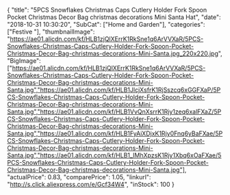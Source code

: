 {
	"title": "5PCS Snowflakes  Christmas Caps Cutlery Holder Fork Spoon Pocket Christmas Decor Bag christmas decorations Mini Santa Hat",
	"date": "2018-10-31 10:30:20",
	"SubCat": ["Home and Garden"],
	"categories": ["Festive "],
	"thumbnailImage": "https://ae01.alicdn.com/kf/HLB1zjQlXErrK1RkSne1q6ArVVXaR/5PCS-Snowflakes-Christmas-Caps-Cutlery-Holder-Fork-Spoon-Pocket-Christmas-Decor-Bag-christmas-decorations-Mini-Santa.jpg_220x220.jpg",
	"BigImage": ["https://ae01.alicdn.com/kf/HLB1zjQlXErrK1RkSne1q6ArVVXaR/5PCS-Snowflakes-Christmas-Caps-Cutlery-Holder-Fork-Spoon-Pocket-Christmas-Decor-Bag-christmas-decorations-Mini-Santa.jpg","https://ae01.alicdn.com/kf/HLB1JlcjXsfrK1RjSszcq6xGGFXaP/5PCS-Snowflakes-Christmas-Caps-Cutlery-Holder-Fork-Spoon-Pocket-Christmas-Decor-Bag-christmas-decorations-Mini-Santa.jpg","https://ae01.alicdn.com/kf/HLB1VvQnXsrrK1Rjy1zeq6xalFXaZ/5PCS-Snowflakes-Christmas-Caps-Cutlery-Holder-Fork-Spoon-Pocket-Christmas-Decor-Bag-christmas-decorations-Mini-Santa.jpg","https://ae01.alicdn.com/kf/HLB1FyAiXDjxK1Rjy0Fnq6yBaFXae/5PCS-Snowflakes-Christmas-Caps-Cutlery-Holder-Fork-Spoon-Pocket-Christmas-Decor-Bag-christmas-decorations-Mini-Santa.jpg","https://ae01.alicdn.com/kf/HLB1_IMhXpzsK1Rjy1Xbq6xOaFXae/5PCS-Snowflakes-Christmas-Caps-Cutlery-Holder-Fork-Spoon-Pocket-Christmas-Decor-Bag-christmas-decorations-Mini-Santa.jpg"],
	"actualPrice": 0.83,
	"comparePrice": 1.05,
	"linkurl": "http://s.click.aliexpress.com/e/Gcf34W4",
	"inStock": 100
}
